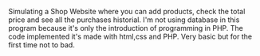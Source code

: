 Simulating a Shop Website where you can add products, check the total price and see all the purchases historial. I'm not using database in this program because it's only the introduction of programming in PHP. The code implemented it's made with html,css and PHP. Very basic but for the first time not to bad.
